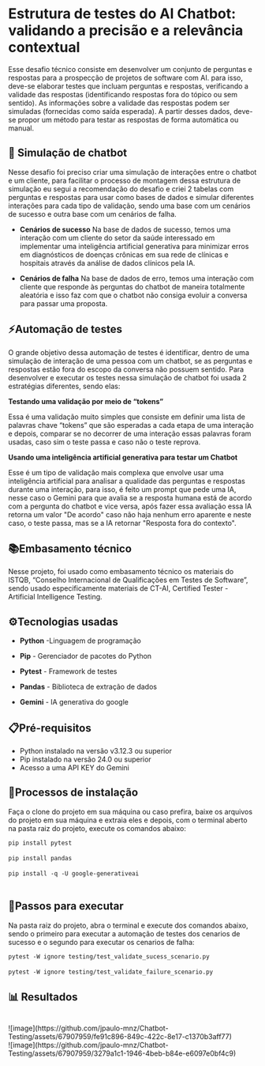 # Estrutura de testes do AI Chatbot: validando a precisão e a relevância contextual
Esse desafio técnico consiste em desenvolver um conjunto de perguntas e respostas para a prospecção de projetos de software com AI. para isso, deve-se elaborar testes que incluam perguntas e respostas, verificando a validade das respostas (identificando respostas fora do tópico ou sem sentido). As informações sobre a validade das respostas podem ser simuladas (fornecidas como saída esperada). A partir desses dados, deve-se propor um método para testar as respostas de forma automática ou manual. 

## 🤖 Simulação de chatbot

Nesse desafio foi preciso criar uma simulação de interações entre o chatbot e um cliente, para facilitar o processo de montagem dessa estrutura de simulação eu segui a recomendação do desafio e criei 2 tabelas com perguntas e respostas para usar como bases de dados e simular diferentes interações para cada tipo de validação, sendo uma base com um cenários de sucesso e outra base com um cenários de falha.

- **Cenários de sucesso**
Na base de dados de sucesso, temos uma interação com um cliente do setor da saúde interessado em implementar uma inteligência artificial generativa para minimizar erros em diagnósticos de doenças crônicas em sua rede de clínicas e hospitais através da análise de dados clínicos pela IA.

- **Cenários de falha**
Na base de dados de erro, temos uma interação com cliente que responde às perguntas do chatbot de maneira totalmente aleatória e isso faz com que o chatbot não consiga evoluir a conversa para passar uma proposta.

## ⚡Automação de testes

O grande objetivo dessa automação de testes é identificar, dentro de uma simulação de interação de uma pessoa com um chatbot, se as perguntas e respostas estão fora do escopo da conversa não possuem sentido. Para desenvolver e executar os testes nessa simulação de chatbot foi usada 2 estratégias diferentes, sendo elas:

**Testando uma validação por meio de “tokens”**

Essa é uma validação muito simples que consiste em definir uma lista de palavras chave “tokens” que são esperadas a cada etapa de uma interação e depois, comparar se no decorrer de uma interação essas palavras foram usadas, caso sim o teste passa e caso não o teste reprova.

**Usando uma inteligência artificial generativa para testar um Chatbot**

Esse é um tipo de validação mais complexa que envolve usar uma inteligência artificial para analisar a qualidade das perguntas e respostas durante uma interação, para isso, é feito um prompt que pede uma IA, nesse caso o Gemini para que avalia se a resposta humana está de acordo com a pergunta do chatbot e vice versa, após fazer essa avaliação essa IA retorna um valor "De acordo" caso não haja nenhum erro aparente e neste caso, o teste passa, mas se a IA retornar "Resposta fora do contexto".

## 📚Embasamento técnico

Nesse projeto, foi usado como embasamento técnico os materiais do ISTQB, “Conselho Internacional de Qualificações em Testes de Software”, sendo usado especificamente materiais de CT-AI, Certified Tester - Artificial Intelligence Testing.

## ⚙️Tecnologias usadas

- **Python** -Linguagem de programação

- **Pip** - Gerenciador de pacotes do Python

- **Pytest** - Framework de testes

- **Pandas** - Biblioteca de extração de dados

- **Gemini** - IA generativa do google

## 📋Pré-requisitos

- Python instalado na versão v3.12.3 ou superior
- Pip instalado na versão 24.0 ou superior
- Acesso a uma API KEY do Gemini

## 🚩Processos de instalação 
Faça o clone do projeto em sua máquina ou caso prefira, baixe os arquivos do projeto em sua máquina e extraia eles e depois, com o terminal aberto na pasta raiz do projeto, execute os comandos abaixo:

`pip install pytest`<br><br>
`pip install pandas`<br><br>
`pip install -q -U google-generativeai`<br><br>

## 🚀Passos para executar

Na pasta raiz do projeto, abra o terminal e execute dos comandos abaixo, sendo o primeiro para executar a automação de testes dos cenarios de sucesso e o segundo para executar os cenarios de falha:

`pytest -W ignore testing/test_validate_sucess_scenario.py` <br><br>
`pytest -W ignore testing/test_validate_failure_scenario.py`

## 📊 Resultados
<br>
![image](https://github.com/jpaulo-mnz/Chatbot-Testing/assets/67907959/fe91c896-849c-422c-8e17-c1370b3aff77)
<br>
![image](https://github.com/jpaulo-mnz/Chatbot-Testing/assets/67907959/3279a1c1-1946-4beb-b84e-e6097e0bf4c9)
